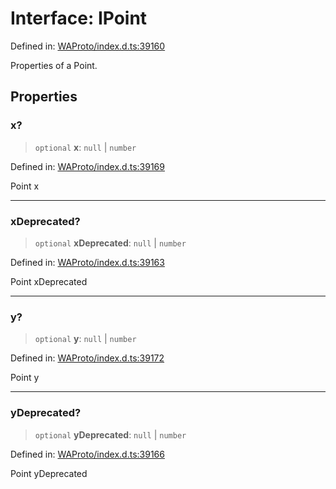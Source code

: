 # Interface: IPoint

Defined in: [WAProto/index.d.ts:39160](https://github.com/Fokusdotid/bail/blob/a1b2bb6d3d63874a4f497e70ebd6347b2869da8e/WAProto/index.d.ts#L39160)

Properties of a Point.

## Properties

### x?

> `optional` **x**: `null` \| `number`

Defined in: [WAProto/index.d.ts:39169](https://github.com/Fokusdotid/bail/blob/a1b2bb6d3d63874a4f497e70ebd6347b2869da8e/WAProto/index.d.ts#L39169)

Point x

***

### xDeprecated?

> `optional` **xDeprecated**: `null` \| `number`

Defined in: [WAProto/index.d.ts:39163](https://github.com/Fokusdotid/bail/blob/a1b2bb6d3d63874a4f497e70ebd6347b2869da8e/WAProto/index.d.ts#L39163)

Point xDeprecated

***

### y?

> `optional` **y**: `null` \| `number`

Defined in: [WAProto/index.d.ts:39172](https://github.com/Fokusdotid/bail/blob/a1b2bb6d3d63874a4f497e70ebd6347b2869da8e/WAProto/index.d.ts#L39172)

Point y

***

### yDeprecated?

> `optional` **yDeprecated**: `null` \| `number`

Defined in: [WAProto/index.d.ts:39166](https://github.com/Fokusdotid/bail/blob/a1b2bb6d3d63874a4f497e70ebd6347b2869da8e/WAProto/index.d.ts#L39166)

Point yDeprecated
